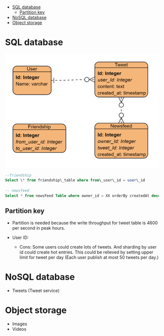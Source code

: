 - [SQL database](#sql-database)
  - [Partition key](#partition-key)
- [NoSQL database](#nosql-database)
- [Object storage](#object-storage)

# SQL database

![](../.gitbook/assets/twitter_erDiagram.png)

```sql
--friendship
Select \* from friendship\_table where from\_user\_id = user\_id

-- newsfeed 
Select * from newsFeed Table where owner_id = XX orderBy createdAt desc limit 20;
```

## Partition key
* Partition is needed because the write throughput for tweet table is 4600 per second in peak hours. 

* User ID: 
  * Cons: Some users could create lots of tweets. And sharding by user id could create hot entries. This could be relieved by setting upper limit for tweet per day (Each user publish at most 50 tweets per day.)

# NoSQL database

* Tweets \(Tweet service\) 

# Object storage

* Images
* Videos
